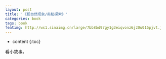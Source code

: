 ```yaml
---
layout: post
title: '《超自然现象/奥秘探索》'
categories: book
tags: book
featimg: http://ws1.sinaimg.cn/large/7bb8bd97gy1g3eiqvonz6j20u015pjvt.jpg
---
```


* content
{:toc}

看小故事。